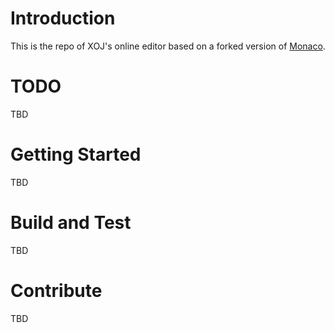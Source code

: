 # Introduction 
This is the repo of XOJ's online editor based on a forked version of [Monaco](https://github.com/microsoft/monaco-editor).



# TODO

TBD

# Getting Started
TBD

# Build and Test
TBD

# Contribute

TBD